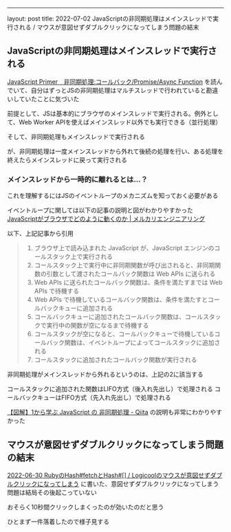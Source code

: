 ---
layout: post
title: 2022-07-02 JavaScriptの非同期処理はメインスレッドで実行される / マウスが意図せずダブルクリックになってしまう問題の結末

## JavaScriptの非同期処理はメインスレッドで実行される

[JavaScript Primer　非同期処理:コールバック/Promise/Async Function](https://jsprimer.net/basic/async/) を読んでいて、自分はずっとJSの非同期処理はマルチスレッドで行われていると勘違いしていたことに気づいた

前提として、JSは基本的にブラウザのメインスレッドで実行される。例外として、Web Worker APIを使えばメインスレッド以外でも実行できる（並行処理）

そして、非同期処理もメインスレッドで実行される

が、非同期処理は一度メインスレッドから外れて後続の処理を行い、ある処理を終えたらメインスレッドに戻って実行される

### メインスレッドから一時的に離れるとは...？

これを理解するにはJSのイベントループのメカニズムを知っておく必要がある

イベントループに関しては以下の記事の説明と図がわかりやすかった
[JavaScriptがブラウザでどのように動くのか | メルカリエンジニアリング](https://engineering.mercari.com/blog/entry/20220128-3a0922eaa4/)

以下、上記記事から引用

> 1. ブラウザ上で読み込まれた JavaScript が、JavaScript エンジンのコールスタック上で実行される
> 2. コールスタック上で実行中に非同期関数が呼び出されると、非同期関数の引数として渡されたコールバック関数は Web APIs に送られる
> 3. Web APIs に送られたコールバック関数は、条件を満たすまでは Web APIs で待機する
> 4. Web APIs で待機しているコールバック関数は、条件を満たすとコールバックキューに追加される
> 5. コールバックキューに追加されたコールバック関数は、コールスタックで実行中の関数が空になるまで待機する
> 6. コールスタックが空になると、コールバックキューで待機しているコールバック関数は、イベントループによってコールスタックに追加される
> 7. コールスタックに追加されたコールバック関数が実行される

非同期処理がメインスレッドから外れるというのは、上記の2に該当する

コールスタックに追加された関数はLIFO方式（後入れ先出し）で処理される
コールバックキューはFIFO方式（先入れ先出し）で処理される

[【図解】1から学ぶ JavaScript の 非同期処理 - Qiita](https://qiita.com/ryosuketter/items/dd467f827c1b93a74d76) の説明も非常にわかりやすかった

## マウスが意図せずダブルクリックになってしまう問題の結末

[2022-06-30 RubyのHash#fetchとHash#[] / Logicoolのマウスが意図せずダブルクリックになってしまう](https://til-hogucc.netlify.app/2022/06/30/til.html) に書いた、意図せずダブルクリックになってしまう問題は結局その後起こっていない

おそらく10秒間クリックしまくったのが効いたのだと思う

ひとまず一件落着したので様子見する

